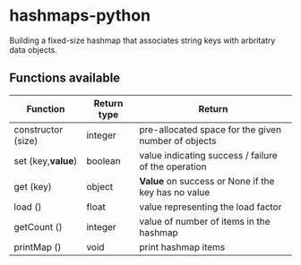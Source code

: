 # hashmaps-python

Building a fixed-size hashmap that associates string keys with arbritatry data objects.

Functions available
----------------------
| Function                   | Return type |    Return
-----------------------------|-------------|--------------------------------------------------------|
| constructor (size)         | integer     |    pre-allocated space for the given number of objects |
| set (key,**value**)        | boolean     |    value indicating success / failure of the operation |
| get (key)                  | object      |    **Value** on success or None if the key has no value|
| load ()                    | float       |    value representing the load factor                  |
| getCount ()                | integer     |    value of number of items in the hashmap             |
| printMap ()                | void        |    print hashmap items                                 |
